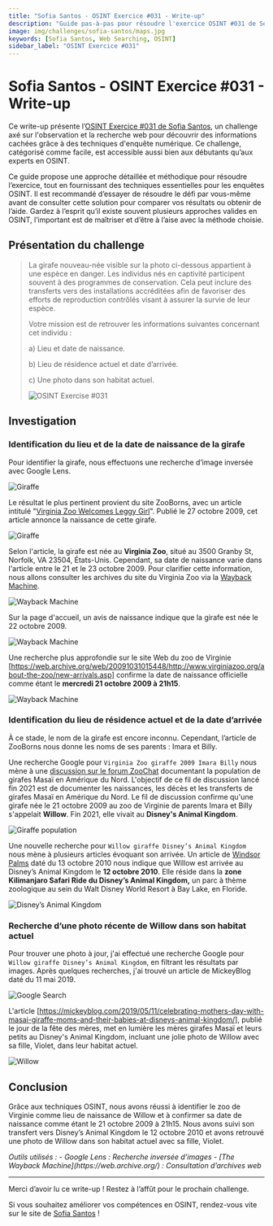 ```yaml
---
title: "Sofia Santos - OSINT Exercice #031 - Write-up"
description: "Guide pas-à-pas pour résoudre l'exercice OSINT #031 de Sofia Santos : analyse d’image, recherche web et investigation numérique pour retracer l'histoire et la localisation de la girafe Willow"
image: img/challenges/sofia-santos/maps.jpg
keywords: [Sofia Santos, Web Searching, OSINT]
sidebar_label: "OSINT Exercice #031"
---
```


# Sofia Santos - OSINT Exercice #031 - Write-up

Ce write-up présente l’[OSINT Exercice #031 de Sofia Santos](https://gralhix.com/list-of-osint-exercises/osint-exercise-031/), un challenge axé sur l'observation et la recherche web pour découvrir des informations cachées grâce à des techniques d'enquête numérique. Ce challenge, catégorisé comme facile, est accessible aussi bien aux débutants qu’aux experts en OSINT.

Ce guide propose une approche détaillée et méthodique pour résoudre l’exercice, tout en fournissant des techniques essentielles pour les enquêtes OSINT. Il est recommandé d’essayer de résoudre le défi par vous-même avant de consulter cette solution pour comparer vos résultats ou obtenir de l’aide. Gardez à l’esprit qu’il existe souvent plusieurs approches valides en OSINT, l’important est de maîtriser et d’être à l’aise avec la méthode choisie.

## Présentation du challenge

> La girafe nouveau-née visible sur la photo ci-dessous appartient à une espèce en danger. Les individus nés en captivité participent souvent à des programmes de conservation. Cela peut inclure des transferts vers des installations accréditées afin de favoriser des efforts de reproduction contrôlés visant à assurer la survie de leur espèce.
>
> Votre mission est de retrouver les informations suivantes concernant cet individu :
>
> a) Lieu et date de naissance.
> 
> b) Lieu de résidence actuel et date d’arrivée.
>
> c) Une photo dans son habitat actuel.
>
> ![OSINT Exercise #031](/img/challenges/sofia-santos/osint-exercise-031/sofia-santos-031-1.png "OSINT Exercise #031")

## Investigation

### Identification du lieu et de la date de naissance de la girafe

Pour identifier la girafe, nous effectuons une recherche d’image inversée avec Google Lens.

![Giraffe](/img/challenges/sofia-santos/osint-exercise-031/sofia-santos-031-2.png "Giraffe")

Le résultat le plus pertinent provient du site ZooBorns, avec un article intitulé "[Virginia Zoo Welcomes Leggy Girl](https://www.zooborns.com/zooborns/2009/10/baby-giraffe-calf-at-the-virginia-zoo.html)". Publié le 27 octobre 2009, cet article annonce la naissance de cette girafe.

![Giraffe](/img/challenges/sofia-santos/osint-exercise-031/sofia-santos-031-3.png "Giraffe")

Selon l'article, la girafe est née au **Virginia Zoo**, situé au 3500 Granby St, Norfolk, VA 23504, États-Unis. Cependant, sa date de naissance varie dans l'article entre le 21 et le 23 octobre 2009. Pour clarifier cette information, nous allons consulter les archives du site du Virginia Zoo via la [Wayback Machine](https://web.archive.org/web/20250000000000*/https://virginiazoo.org/).

![Wayback Machine](/img/challenges/sofia-santos/osint-exercise-031/sofia-santos-031-4.png "Wayback Machine")

Sur la page d'accueil, un avis de naissance indique que la girafe est née le 22 octobre 2009.

![Wayback Machine](/img/challenges/sofia-santos/osint-exercise-031/sofia-santos-031-5.png "Wayback Machine")

Une recherche plus approfondie sur le site Web du zoo de Virginie [https://web.archive.org/web/20091031015448/http://www.virginiazoo.org/about-the-zoo/new-arrivals.asp] confirme la date de naissance officielle comme étant le **mercredi 21 octobre 2009 à 21h15**.

![Wayback Machine](/img/challenges/sofia-santos/osint-exercise-031/sofia-santos-031-6.png "Wayback Machine")

### Identification du lieu de résidence actuel et de la date d’arrivée

À ce stade, le nom de la girafe est encore inconnu. Cependant, l’article de ZooBorns nous donne les noms de ses parents : Imara et Billy.

Une recherche Google pour `Virginia Zoo giraffe 2009 Imara Billy` nous mène à une [discussion sur le forum ZooChat](https://www.zoochat.com/community/threads/north-american-masai-giraffe-population.482787/) documentant la population de girafes Masaï en Amérique du Nord. L'objectif de ce fil de discussion lancé fin 2021 est de documenter les naissances, les décès et les transferts de girafes Masaï en Amérique du Nord. Le fil de discussion confirme qu'une girafe née le 21 octobre 2009 au zoo de Virginie de parents Imara et Billy s'appelait **Willow**. Fin 2021, elle vivait au **Disney's Animal Kingdom**.

![Giraffe population](/img/challenges/sofia-santos/osint-exercise-031/sofia-santos-031-7.png "Giraffe population")

Une nouvelle recherche pour `Willow giraffe Disney’s Animal Kingdom` nous mène à plusieurs articles évoquant son arrivée. Un article de [Windsor Palms](https://www.windsor-palms-florida.net/latest-news/disneys-animal-kingdom-gets-a-new-baby-giraffe) daté du 13 octobre 2010 nous indique que Willow est arrivée au Disney’s Animal Kingdom le **12 octobre 2010**. Elle réside dans la **zone Kilimanjaro Safari Ride du Disney’s Animal Kingdom,** un parc à thème zoologique au sein du Walt Disney World Resort à Bay Lake, en Floride.

![Disney’s Animal Kingdom](/img/challenges/sofia-santos/osint-exercise-031/sofia-santos-031-8.png "Disney’s Animal Kingdom")

### Recherche d’une photo récente de Willow dans son habitat actuel

Pour trouver une photo à jour, j'ai effectué une recherche Google pour `Willow giraffe Disney’s Animal Kingdom`, en filtrant les résultats par images. Après quelques recherches, j'ai trouvé un article de MickeyBlog daté du 11 mai 2019.

![Google Search](/img/challenges/sofia-santos/osint-exercise-031/sofia-santos-031-9.png "Google Search")

L'article [https://mickeyblog.com/2019/05/11/celebrating-mothers-day-with-masai-giraffe-moms-and-their-babies-at-disneys-animal-kingdom/], publié le jour de la fête des mères, met en lumière les mères girafes Masaï et leurs petits au Disney's Animal Kingdom, incluant une jolie photo de Willow avec sa fille, Violet, dans leur habitat actuel.

![Willow](/img/challenges/sofia-santos/osint-exercise-031/sofia-santos-031-10.png "Willow")

## Conclusion

Grâce aux techniques OSINT, nous avons réussi à identifier le zoo de Virginie comme lieu de naissance de Willow et à confirmer sa date de naissance comme étant le 21 octobre 2009 à 21h15. Nous avons suivi son transfert vers Disney’s Animal Kingdom le 12 octobre 2010 et avons retrouvé une photo de Willow dans son habitat actuel avec sa fille, Violet.

<em>
Outils utilisés :
- Google Lens : Recherche inversée d’images
- [The Wayback Machine](https://web.archive.org/) : Consultation d’archives web
</em>

---

Merci d’avoir lu ce write-up ! Restez à l’affût pour le prochain challenge.

Si vous souhaitez améliorer vos compétences en OSINT, rendez-vous vite sur le site de [Sofia Santos](https://gralhix.com/) !

